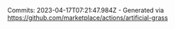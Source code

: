 Commits: 2023-04-17T07:21:47.984Z - Generated via https://github.com/marketplace/actions/artificial-grass
<br>
